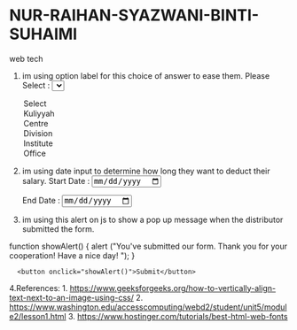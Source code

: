 # NUR-RAIHAN-SYAZWANI-BINTI-SUHAIMI
web tech

1.   im using option label for this choice of answer to ease them.
<label for="kcdio">Please Select :</label>
      <select id="dep" name="dep" required>
        <option value="Select">Select</option>
        <option value="Kuliyyah">Kuliyyah</option>
        <option value="Centre">Centre</option>
        <option value="Division">Division</option>
        <option value="Institute">Institute</option>
        <option value="Office">Office</option>
      </select>

     
2.  im using date input to determine how long they want to deduct their salary.
      <label for="Start Date">Start Date :</label>
      <input type="date" name="start" required>

      <label for="End Date">End Date :</label>
      <input type="date" name="end" required>

      
3.  im using this alert on js to show a pop up message when the distributor submitted the form.
      
  function showAlert() {
    alert ("You've submitted our form. Thank you for your cooperation! Have a nice day! ");
  }
  
      <button onclick="showAlert()">Submit</button>

    


 4.References:
     1. https://www.geeksforgeeks.org/how-to-vertically-align-text-next-to-an-image-using-css/
     2. https://www.washington.edu/accesscomputing/webd2/student/unit5/module2/lesson1.html
     3. https://www.hostinger.com/tutorials/best-html-web-fonts
      
